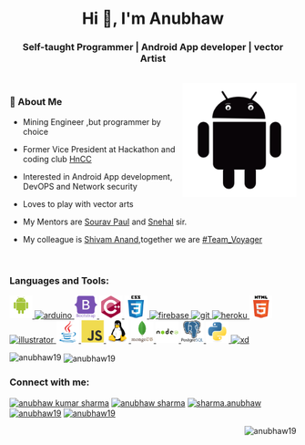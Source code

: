 <h1 align="center">Hi 👋, I'm Anubhaw</h1>
<h3 align="center">Self-taught Programmer | Android App developer | vector Artist </h3> <br>

<img align="right" alt="GIF" src="hello.gif" width="200"/>

<h3> 👨 About Me </h3>

- Mining Engineer ,but programmer by choice

- Former Vice President at Hackathon and coding club [HnCC](https://hnccbits.com/)

- Interested in Android App development, DevOPS and Network security

- Loves to play with vector arts

- My Mentors are [Sourav Paul](https://github.com/souravpaul8) and [Snehal](https://github.com/snehal2398) sir.

- My colleague is [Shivam Anand](https://github.com/anandshivam44),together we are [#Team_Voyager](https://www.facebook.com/teamvoyagerfb/)
<!-- - Checkout [My Website](https://anubhaw-website.herokuapp.com/) -->


   
<br>



<h3 align="left">Languages and Tools:</h3>
<p align="left"> <a href="https://developer.android.com" target="_blank"> <img src="https://raw.githubusercontent.com/devicons/devicon/master/icons/android/android-original-wordmark.svg" alt="android" width="40" height="40"/> </a> <a href="https://www.arduino.cc/" target="_blank"> <img src="https://cdn.worldvectorlogo.com/logos/arduino-1.svg" alt="arduino" width="40" height="40"/> </a> <a href="https://getbootstrap.com" target="_blank"> <img src="https://raw.githubusercontent.com/devicons/devicon/master/icons/bootstrap/bootstrap-plain-wordmark.svg" alt="bootstrap" width="40" height="40"/> </a> <a href="https://www.w3schools.com/cpp/" target="_blank"> <img src="https://raw.githubusercontent.com/devicons/devicon/master/icons/cplusplus/cplusplus-original.svg" alt="cplusplus" width="40" height="40"/> </a> <a href="https://www.w3schools.com/css/" target="_blank"> <img src="https://raw.githubusercontent.com/devicons/devicon/master/icons/css3/css3-original-wordmark.svg" alt="css3" width="40" height="40"/> </a> <a href="https://firebase.google.com/" target="_blank"> <img src="https://www.vectorlogo.zone/logos/firebase/firebase-icon.svg" alt="firebase" width="40" height="40"/> </a> <a href="https://git-scm.com/" target="_blank"> <img src="https://www.vectorlogo.zone/logos/git-scm/git-scm-icon.svg" alt="git" width="40" height="40"/> </a> <a href="https://heroku.com" target="_blank"> <img src="https://www.vectorlogo.zone/logos/heroku/heroku-icon.svg" alt="heroku" width="40" height="40"/> </a> <a href="https://www.w3.org/html/" target="_blank"> <img src="https://raw.githubusercontent.com/devicons/devicon/master/icons/html5/html5-original-wordmark.svg" alt="html5" width="40" height="40"/> </a> <a href="https://www.adobe.com/in/products/illustrator.html" target="_blank"> <img src="https://www.vectorlogo.zone/logos/adobe_illustrator/adobe_illustrator-icon.svg" alt="illustrator" width="40" height="40"/> </a> <a href="https://www.java.com" target="_blank"> <img src="https://raw.githubusercontent.com/devicons/devicon/master/icons/java/java-original.svg" alt="java" width="40" height="40"/> </a> <a href="https://developer.mozilla.org/en-US/docs/Web/JavaScript" target="_blank"> <img src="https://raw.githubusercontent.com/devicons/devicon/master/icons/javascript/javascript-original.svg" alt="javascript" width="40" height="40"/> </a> <a href="https://www.linux.org/" target="_blank"> <img src="https://raw.githubusercontent.com/devicons/devicon/master/icons/linux/linux-original.svg" alt="linux" width="40" height="40"/> </a> <a href="https://www.mongodb.com/" target="_blank"> <img src="https://raw.githubusercontent.com/devicons/devicon/master/icons/mongodb/mongodb-original-wordmark.svg" alt="mongodb" width="40" height="40"/> </a> <a href="https://nodejs.org" target="_blank"> <img src="https://raw.githubusercontent.com/devicons/devicon/master/icons/nodejs/nodejs-original-wordmark.svg" alt="nodejs" width="40" height="40"/> </a> <a href="https://www.postgresql.org" target="_blank"> <img src="https://raw.githubusercontent.com/devicons/devicon/master/icons/postgresql/postgresql-original-wordmark.svg" alt="postgresql" width="40" height="40"/> </a> <a href="https://www.python.org" target="_blank"> <img src="https://raw.githubusercontent.com/devicons/devicon/master/icons/python/python-original.svg" alt="python" width="40" height="40"/> </a> <a href="https://www.adobe.com/products/xd.html" target="_blank"> <img src="https://cdn.worldvectorlogo.com/logos/adobe-xd.svg" alt="xd" width="40" height="40"/> </a> </p>

<p><img align="left" src="https://github-readme-stats.vercel.app/api/top-langs?username=anubhaw19&show_icons=true&locale=en&layout=compact" alt="anubhaw19" /></p>

<p>&nbsp;<img align="center" src="https://github-readme-stats.vercel.app/api?username=anubhaw19&show_icons=true&locale=en" alt="anubhaw19" /></p>


<h3 align="left">Connect with me:</h3>
<p align="left">
<a href="https://www.linkedin.com/in/anubhaw-kumar-sharma-92892218b/" target="blank"><img align="center" src="https://cdn.jsdelivr.net/npm/simple-icons@3.0.1/icons/linkedin.svg" alt="anubhaw kumar sharma" height="30" width="40" /></a>
<a href="https://www.facebook.com/profile.php?id=100005284422594" target="blank"><img align="center" src="https://cdn.jsdelivr.net/npm/simple-icons@3.0.1/icons/facebook.svg" alt="anubhaw sharma" height="30" width="40" /></a>
<a href="https://instagram.com/sharma.anubhaw" target="blank"><img align="center" src="https://cdn.jsdelivr.net/npm/simple-icons@3.0.1/icons/instagram.svg" alt="sharma.anubhaw" height="30" width="40" /></a>
<a href="https://www.codechef.com/users/anubhaw19" target="blank"><img align="center" src="https://cdn.jsdelivr.net/npm/simple-icons@3.1.0/icons/codechef.svg" alt="anubhaw19" height="30" width="40" /></a>
<a href="https://www.hackerrank.com/anubhaw19" target="blank"><img align="center" src="https://cdn.jsdelivr.net/npm/simple-icons@3.0.1/icons/hackerrank.svg" alt="anubhaw19" height="30" width="40" /></a>
</p>
<p align="right"> <img src="https://komarev.com/ghpvc/?username=anubhaw19&label=Profile%20views&color=0e75b6&style=flat" alt="anubhaw19" /> </p>
